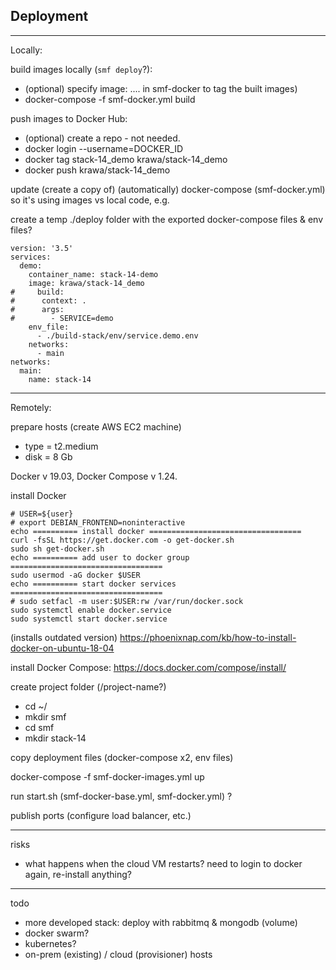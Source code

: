 ## Deployment

---
Locally:

build images locally (`smf deploy`?):
- (optional) specify image: .... in smf-docker to tag the built images)
- docker-compose -f smf-docker.yml build

push images to Docker Hub:
- (optional) create a repo - not needed.
- docker login --username=DOCKER_ID
- docker tag stack-14_demo krawa/stack-14_demo
- docker push krawa/stack-14_demo

update (create a copy of) (automatically) docker-compose (smf-docker.yml) so it's using images vs local code, e.g.

create a temp ./deploy folder with the exported docker-compose files & env files?

```
version: '3.5'
services:
  demo:
    container_name: stack-14-demo
    image: krawa/stack-14_demo
#     build:
#      context: .
#      args:
#        - SERVICE=demo
    env_file:
      - ./build-stack/env/service.demo.env
    networks:
      - main
networks:
  main:
    name: stack-14

```
---
Remotely:

prepare hosts (create AWS EC2 machine)
- type = t2.medium
- disk = 8 Gb

Docker v 19.03, Docker Compose v 1.24.

install Docker
```
# USER=${user}
# export DEBIAN_FRONTEND=noninteractive
echo ========== install docker ==================================
curl -fsSL https://get.docker.com -o get-docker.sh
sudo sh get-docker.sh
echo ========== add user to docker group ==================================
sudo usermod -aG docker $USER
echo ========== start docker services ==================================
# sudo setfacl -m user:$USER:rw /var/run/docker.sock
sudo systemctl enable docker.service
sudo systemctl start docker.service
```

(installs outdated version) https://phoenixnap.com/kb/how-to-install-docker-on-ubuntu-18-04

install Docker Compose:
https://docs.docker.com/compose/install/

create project folder (/project-name?)
- cd ~/
- mkdir smf
- cd smf
- mkdir stack-14

copy deployment files (docker-compose x2, env files)

docker-compose -f smf-docker-images.yml up

run start.sh (smf-docker-base.yml, smf-docker.yml) ?

publish ports (configure load balancer, etc.)

---
risks
- what happens when the cloud VM restarts? need to login to docker again, re-install anything?

---
todo
- more developed stack: deploy with rabbitmq & mongodb (volume)
- docker swarm?
- kubernetes?
- on-prem (existing) / cloud (provisioner) hosts